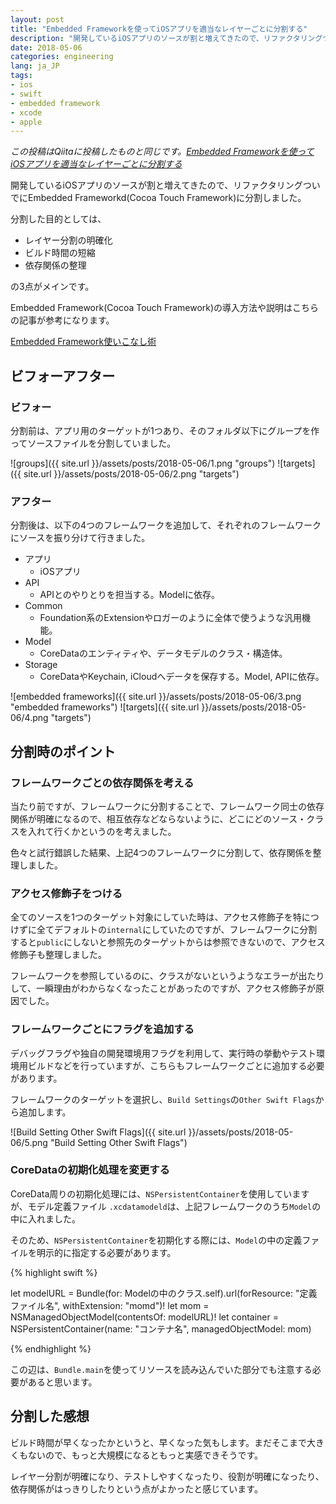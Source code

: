 ```yaml
---
layout: post
title: "Embedded Frameworkを使ってiOSアプリを適当なレイヤーごとに分割する"
description: "開発しているiOSアプリのソースが割と増えてきたので、リファクタリングついでにEmbedded Frameworkd(Cocoa Touch Framework)に分割しました。"
date: 2018-05-06
categories: engineering
lang: ja_JP
tags:
- ios
- swift
- embedded framework
- xcode
- apple
---
```


*この投稿はQiitaに投稿したものと同じです。[Embedded Frameworkを使ってiOSアプリを適当なレイヤーごとに分割する](https://qiita.com/masamichiueta/items/db84ca3d0d23a37d8866)*

開発しているiOSアプリのソースが割と増えてきたので、リファクタリングついでにEmbedded Frameworkd(Cocoa Touch Framework)に分割しました。

分割した目的としては、

- レイヤー分割の明確化
- ビルド時間の短縮
- 依存関係の整理

の3点がメインです。

Embedded Framework(Cocoa Touch Framework)の導入方法や説明はこちらの記事が参考になります。

[Embedded Framework使いこなし術](https://qiita.com/mono0926/items/e29cd17789fd1d1548aa)

## ビフォーアフター

### ビフォー

分割前は、アプリ用のターゲットが1つあり、そのフォルダ以下にグループを作ってソースファイルを分割していました。

![groups]({{ site.url }}/assets/posts/2018-05-06/1.png "groups")
![targets]({{ site.url }}/assets/posts/2018-05-06/2.png "targets")

### アフター

分割後は、以下の4つのフレームワークを追加して、それぞれのフレームワークにソースを振り分けて行きました。

- アプリ
    - iOSアプリ
- API
    - APIとのやりとりを担当する。Modelに依存。
- Common
    - Foundation系のExtensionやロガーのように全体で使うような汎用機能。
- Model
    - CoreDataのエンティティや、データモデルのクラス・構造体。
- Storage
    - CoreDataやKeychain, iCloudへデータを保存する。Model, APIに依存。


![embedded frameworks]({{ site.url }}/assets/posts/2018-05-06/3.png "embedded frameworks")
![targets]({{ site.url }}/assets/posts/2018-05-06/4.png "targets")


## 分割時のポイント

### フレームワークごとの依存関係を考える

当たり前ですが、フレームワークに分割することで、フレームワーク同士の依存関係が明確になるので、相互依存などならないように、どこにどのソース・クラスを入れて行くかというのを考えました。

色々と試行錯誤した結果、上記4つのフレームワークに分割して、依存関係を整理しました。

### アクセス修飾子をつける

全てのソースを1つのターゲット対象にしていた時は、アクセス修飾子を特につけずに全てデフォルトの`internal`にしていたのですが、フレームワークに分割すると`public`にしないと参照先のターゲットからは参照できないので、アクセス修飾子も整理しました。

フレームワークを参照しているのに、クラスがないというようなエラーが出たりして、一瞬理由がわからなくなったことがあったのですが、アクセス修飾子が原因でした。


### フレームワークごとにフラグを追加する

デバッグフラグや独自の開発環境用フラグを利用して、実行時の挙動やテスト環境用ビルドなどを行っていますが、こちらもフレームワークごとに追加する必要があります。

フレームワークのターゲットを選択し、`Build Settings`の`Other Swift Flags`から追加します。

![Build Setting Other Swift Flags]({{ site.url }}/assets/posts/2018-05-06/5.png "Build Setting Other Swift Flags")

### CoreDataの初期化処理を変更する

CoreData周りの初期化処理には、`NSPersistentContainer`を使用していますが、モデル定義ファイル `.xcdatamodeld`は、上記フレームワークのうち`Model`の中に入れました。

そのため、`NSPersistentContainer`を初期化する際には、`Model`の中の定義ファイルを明示的に指定する必要があります。

{% highlight swift %}

let modelURL = Bundle(for: Modelの中のクラス.self).url(forResource: "定義ファイル名", withExtension: "momd")!
let mom = NSManagedObjectModel(contentsOf: modelURL)!
let container = NSPersistentContainer(name: "コンテナ名", managedObjectModel: mom)
        
{% endhighlight %}

この辺は、`Bundle.main`を使ってリソースを読み込んでいた部分でも注意する必要があると思います。


## 分割した感想

ビルド時間が早くなったかというと、早くなった気もします。まだそこまで大きくもないので、もっと大規模になるともっと実感できそうです。

レイヤー分割が明確になり、テストしやすくなったり、役割が明確になったり、依存関係がはっきりしたりという点がよかったと感じています。

